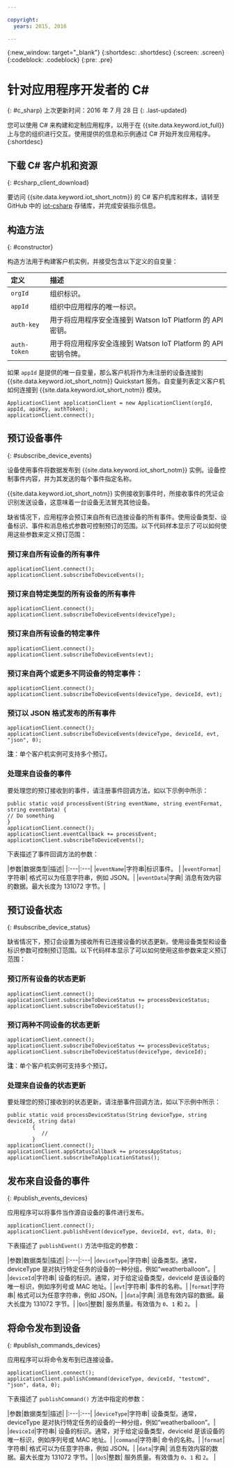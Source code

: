 ```yaml
---

copyright:
  years: 2015, 2016

---
```


  {:new_window: target="_blank"}
{:shortdesc: .shortdesc}
{:screen: .screen}
{:codeblock: .codeblock}
{:pre: .pre}


# 针对应用程序开发者的 C#
{: #c_sharp}
上次更新时间：2016 年 7 月 28 日
{: .last-updated}


您可以使用 C# 来构建和定制应用程序，以用于在 {{site.data.keyword.iot_full}} 上与您的组织进行交互。使用提供的信息和示例通过 C# 开始开发应用程序。
{:shortdesc}

## 下载 C# 客户机和资源
{: #csharp_client_download}

要访问 {{site.data.keyword.iot_short_notm}} 的 C# 客户机库和样本，请转至 GitHub 中的 [iot-csharp](https://github.com/ibm-watson-iot/iot-csharp) 存储库，并完成安装指示信息。


## 构造方法
{: #constructor}

构造方法用于构建客户机实例，并接受包含以下定义的自变量：

|定义 |描述 |
|:---|:---|
|`orgId`   |组织标识。|
|`appId`   |组织中应用程序的唯一标识。|
|`auth-key`   |用于将应用程序安全连接到 Watson IoT Platform 的 API 密钥。|
|`auth-token`   |用于将应用程序安全连接到 Watson IoT Platform 的 API 密钥令牌。|

如果 `appId` 是提供的唯一自变量，那么客户机将作为未注册的设备连接到 {{site.data.keyword.iot_short_notm}} Quickstart 服务。自变量列表定义客户机如何连接到 {{site.data.keyword.iot_short_notm}} 模块。

```
ApplicationClient applicationClient = new ApplicationClient(orgId, appId, apiKey, authToken);  
applicationClient.connect();
```


## 预订设备事件
{: #subscribe_device_events}

设备使用事件将数据发布到 {{site.data.keyword.iot_short_notm}} 实例。设备控制事件内容，并为其发送的每个事件指定名称。

{{site.data.keyword.iot_short_notm}} 实例接收到事件时，所接收事件的凭证会识别发送设备，这意味着一台设备无法冒充其他设备。

缺省情况下，应用程序会预订来自所有已连接设备的所有事件。使用设备类型、设备标识、事件和消息格式参数可控制预订的范围。以下代码样本显示了可以如何使用这些参数来定义预订范围：

### 预订来自所有设备的所有事件

```
applicationClient.connect();
applicationClient.subscribeToDeviceEvents();
```

### 预订来自特定类型的所有设备的所有事件

```
applicationClient.connect();
applicationClient.subscribeToDeviceEvents(deviceType);
```

### 预订来自所有设备的特定事件

```
applicationClient.connect();
applicationClient.subscribeToDeviceEvents(evt);
```

###  预订来自两个或更多不同设备的特定事件：

```
applicationClient.connect();
applicationClient.subscribeToDeviceEvents(deviceType, deviceId, evt);
```

### 预订以 JSON 格式发布的所有事件

```
applicationClient.connect();
applicationClient.subscribeToDeviceEvents(deviceType, deviceId, evt, "json", 0);
```

**注**：单个客户机实例可支持多个预订。

### 处理来自设备的事件

要处理您的预订接收到的事件，请注册事件回调方法，如以下示例中所示：

```
public static void processEvent(String eventName, string eventFormat, string eventData) {
// Do something
}
applicationClient.connect();
applicationClient.eventCallback += processEvent;
applicationClient.subscribeToDeviceEvents();
```
下表描述了事件回调方法的参数：

|参数|数据类型|描述|
|:---|:---|
|`eventName`|字符串|标识事件。 |
|`eventFormat`|字符串| 格式可以为任意字符串，例如 JSON。|
|`eventData`|字典| 消息有效内容的数据。最大长度为 131072 字节。|


## 预订设备状态
{: #subscribe_device_status}

缺省情况下，预订会设置为接收所有已连接设备的状态更新。使用设备类型和设备标识参数可控制预订范围。以下代码样本显示了可以如何使用这些参数来定义预订范围：

### 预订所有设备的状态更新

```
applicationClient.connect();
applicationClient.subscribeToDeviceStatus += processDeviceStatus;
applicationClient.subscribeToDeviceStatus();
```

### 预订两种不同设备的状态更新

```
applicationClient.connect();
applicationClient.subscribeToDeviceStatus += processDeviceStatus;
applicationClient.subscribeToDeviceStatus(deviceType, deviceId);
```

**注**：单个客户机实例可支持多个预订。

### 处理来自设备的状态更新

要处理您的预订接收到的状态更新，请注册事件回调方法，如以下示例中所示：

```
public static void processDeviceStatus(String deviceType, string deviceId, string data)
        {
           //
        }
applicationClient.connect();
applicationClient.appStatusCallback += processAppStatus;
applicationClient.subscribeToApplicationStatus();
```

## 发布来自设备的事件
{: #publish_events_devices}

应用程序可以将事件当作源自设备的事件进行发布。

```
applicationClient.connect();
applicationClient.publishEvent(deviceType, deviceId, evt, data, 0);

```

下表描述了 `publishEvent()` 方法中指定的参数：

|参数|数据类型|描述|
|:---|:---|
|`deviceType`|字符串| 设备类型。通常，deviceType 是对执行特定任务的设备的一种分组，例如“weatherballoon”。|
|`deviceId`|字符串| 设备的标识。通常，对于给定设备类型，deviceId 是该设备的唯一标识，例如序列号或 MAC 地址。|
|`evt`|字符串| 事件的名称。|
|`format`|字符串| 格式可以为任意字符串，例如 JSON。|
|`data`|字典| 消息有效内容的数据。最大长度为 131072 字节。|
|`QoS`|整数| 服务质量。有效值为 `0`、`1` 和 `2`。 |


## 将命令发布到设备
{: #publish_commands_devices}

应用程序可以将命令发布到已连接设备。

```
applicationClient.connect();
applicationClient.publishCommand(deviceType, deviceId, "testcmd", "json", data, 0);
```
下表描述了 `publishCommand()` 方法中指定的参数：

|参数|数据类型|描述|
|:---|:---|
|`deviceType`|字符串| 设备类型。通常，deviceType 是对执行特定任务的设备的一种分组，例如“weatherballoon”。|
|`deviceId`|字符串| 设备的标识。通常，对于给定设备类型，deviceId 是该设备的唯一标识，例如序列号或 MAC 地址。|
|`command`|字符串| 命令的名称。|
|`format`|字符串| 格式可以为任意字符串，例如 JSON。|
|`data`|字典| 消息有效内容的数据。最大长度为 131072 字节。|
|`QoS`|整数| 服务质量。有效值为 `0`、`1` 和 `2`。 |
